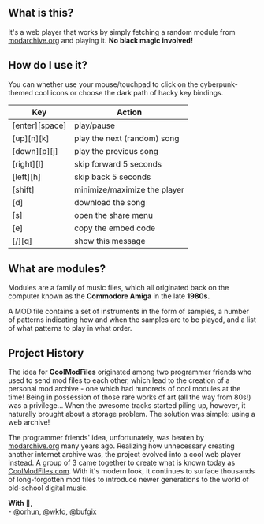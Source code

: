 ## What is this?

It's a web player that works by simply fetching a random module from [modarchive.org](https://modarchive.org) and playing it. **No black magic involved!**

## How do I use it?

You can whether use your mouse/touchpad to click on the cyberpunk-themed cool icons or choose the dark path of hacky key bindings.

| Key            | Action                       |
|----------------|------------------------------|
| [enter][space] | play/pause                   |
| [up][n][k]     | play the next (random) song  |
| [down][p][j]   | play the previous song       |
| [right][l]     | skip forward 5 seconds       |
| [left][h]      | skip back 5 seconds          |
| [shift]        | minimize/maximize the player |
| [d]            | download the song            |
| [s]            | open the share menu          |
| [e]            | copy the embed code          |
| [/][q]         | show this message            |

## What are modules?

Modules are a family of music files, which all originated back on the computer known as the **Commodore Amiga** in the late **1980s.**

A MOD file contains a set of instruments in the form of samples, a number of patterns indicating how and when the samples are to be played, and a list of what patterns to play in what order.

## Project History

The idea for **CoolModFiles** originated among two programmer friends who used to send mod files to each other, which lead to the creation of a personal
mod archive - one which had hundreds of cool modules at the time!
Being in possession of those rare works of art (all the way from 80s!) was a privilege...
When the awesome tracks started piling up, however, it naturally brought about a storage problem. The solution was simple: using a web archive!

The programmer friends' idea, unfortunately, was beaten by [modarchive.org](https://modarchive.org) many years ago. Realizing how unnecessary creating another internet archive was, the project evolved into a cool web player instead. A group of 3 came together to create what is known today as [CoolModFiles.com](https://CoolModFiles.com).
With it's modern look, it continues to surface thousands of long-forgotten mod files to introduce newer generations to the world of old-school digital music.

**With 💛**,  
\- [@orhun](https://github.com/orhun), [@wkfo](https://github.com/wkfo), [@bufgix](https://github.com/bufgix)